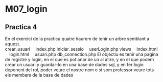 # M07_login
## Practica 4
En el exercici de la practica quatre haurem de tenir un arbre semblant a aquest.\
crear_usuari
&emsp;index.php
iniciar_sessio
&emsp;userLogin.php
views
&emsp;index.html
&emsp;login.html
&emsp;usuari.php
db_connection.php
El objectiu es tenir una pagina de registre y login, en el que es pot anar de un al altre, y en el que podem crear un usuari y guardar-lo en una base de dades sql, y en fer login depenent del rol, poder veure el nostre nom o si som professor veure tots els members de la base de dades
